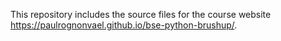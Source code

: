 

This repository includes the source files for the course website https://paulrognonvael.github.io/bse-python-brushup/.
